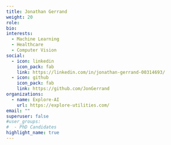 ```yaml
---
title: Jonathan Gerrand
weight: 20
role:
bio: 
interests:
  - Machine Learning
  - Healthcare
  - Computer Vision
social:
  - icon: linkedin
    icon_pack: fab
    link: https://linkedin.com/in/jonathan-gerrand-00314693/
  - icon: github
    icon_pack: fab
    link: https://github.com/JonGerrand
organizations:
  - name: Explore-AI
    url: https://explore-utilities.com/
email: ""
superuser: false
#user_groups:
#  - PhD Candidates  
highlight_name: true
---
```

